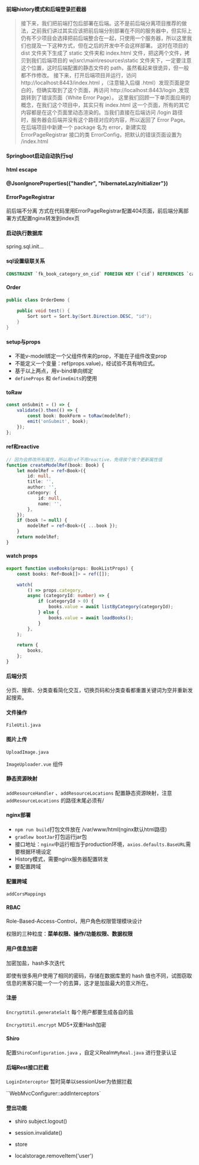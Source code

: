 #### 前端history模式和后端登录拦截器

> 接下来，我们把前端打包后部署在后端。这不是前后端分离项目推荐的做法，之前我们讲过其实应该把前后端分别部署在不同的服务器中，但实际上仍有不少项目会选择把前后端整合在一起，只使用一个服务器，所以这里我们也提及一下这种方式，但在之后的开发中不会这样部署。
> 这时在项目的 dist 文件夹下生成了 static 文件夹和 index.html 文件，把这两个文件，拷贝到我们后端项目的 wj\src\main\resources\static 文件夹下，一定要注意这个位置，这时后端配置的静态文件的 path，虽然看起来很诡异，但一般都不作修改。
> 接下来，打开后端项目并运行，访问 http://localhost:8443/index.html ，（注意输入后缀 .html）发现页面是空白的，但确实取到了这个页面，再访问 http://localhost:8443/login ,发现跳转到了错误页面（White Error Page）。
> 这里我们回顾一下单页面应用的概念，在我们这个项目中，其实只有 index.html 这一个页面，所有的其它内容都是在这个页面里动态渲染的。当我们直接在后端访问 /login 路径时，服务器会后端并没有这个路径对应的内容，所以返回了 Error Page。
> 在后端项目中新建一个 package 名为 error，新建实现 ErrorPageRegistrar 接口的类 ErrorConfig，把默认的错误页面设置为 /index.html

#### Springboot启动自动执行sql

#### html escape

####  @JsonIgnoreProperties({"handler", "hibernateLazyInitializer"})

####  ErrorPageRegistrar

前后端不分离 方式在代码里用ErrorPageRegistrar配置404页面，前后端分离部署方式配置nginx转发到index页

#### 启动执行数据库
spring.sql.init...

#### sql设置级联关系
```sql
CONSTRAINT `fk_book_category_on_cid` FOREIGN KEY (`cid`) REFERENCES `category` (`id`) ON DELETE SET NULL ON UPDATE CASCADE

```

#### Order

```java
public class OrderDemo {
    
    public void test() {
        Sort sort = Sort.by(Sort.Direction.DESC, "id");
    }
}
```

####  setup与props

* 不能v-model绑定一个父组件传来的prop，不能在子组件改变prop
* 不能定义一个变量：ref(props.value)，经试验不具有响应式。 
* 基于以上两点，用v-bind单向绑定
* `defineProps` 和 `defineEmits`的使用

#### toRaw

```typescript
const onSubmit = () => {
	validate().then(() => {
		const book: BookForm = toRaw(modelRef);
		emit('onSubmit', book);
	});
};
```

#### ref和reactive

```typescript
// 因为会修改所有属性，所以用ref不用reactive，免得挨个挨个更新属性值
function createModelRef(book: Book) {
	let modelRef = ref<Book>({
		id: null,
		title: '',
		author: '',
		category: {
			id: null,
			name: '',
		},
	});
	if (book != null) {
		modelRef = ref<Book>({ ...book });
	}
	return modelRef;
}
```

#### watch props

```typescript
export function useBooks(props: BookListProps) {
	const books: Ref<Book[]> = ref([]);

	watch(
		() => props.category,
		async (categoryId: number) => {
			if (categoryId > 0) {
				books.value = await listByCategory(categoryId);
			} else {
				books.value = await loadBooks();
			}
		},
	);

	return {
		books,
	};
}
```

####  后端分页

分页、搜索、分类查看简化交互，切换页码和分类查看都重置关键词为空并重新发起搜索。

#### 文件操作

`FileUtil.java` 

#### 图片上传

`UploadImage.java` 

`ImageUploader.vue` 组件

####  静态资源映射

`addResourceHandler` 、`addResourceLocations` 配置静态资源映射，注意`addResourceLocations` 的路径末尾必须有/

#### nginx部署

* `npm run build`打包文件放在 /var/www/html(nginx默认html路径)
* `gradlew bootJar`打包运行jar包
* 接口地址：`nginx`中运行相当于production环境，`axios.defaults.BaseURL`需要根据环境设定
* History模式，需要nginx服务器配置转发
* 要配置跨域

####  配置跨域

`addCorsMappings`

####  RBAC

Role-Based-Access-Control，用户角色权限管理模块设计

权限的三种粒度：**菜单权限、操作/功能权限、数据权限**

#### 用户信息加密

加密加盐，hash多次迭代

即使有很多用户使用了相同的密码，存储在数据库里的 hash 值也不同，试图窃取信息的黑客只能一个一个的去算，这才是加盐最大的意义所在。

#### 注册

`EncryptUtil.generateSalt` 每个用户都要生成各自的盐

`EncryptUtil.encrypt` MD5+双重Hash加密

#### Shiro

配置`ShiroConfiguration.java` ，自定义Realm`MyReal.java` 进行登录认证

#### 后端Rest接口拦截

`LoginInterceptor` 暂时简单以sessionUser为依据拦截

``WebMvcConfigurer::addInterceptors` 

#### 登出功能

* shiro subject.logout()

* session.invalidate()

* store
* localstorage.removeItem('user')

